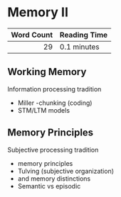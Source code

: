 

# Memory II


| Word Count|Reading Time |
|----------:|:------------|
|         29|0.1 minutes  |



## Working Memory
  
Information processing tradition  
- Miller
  -chunking (coding)
- STM/LTM models
  
## Memory Principles 

Subjective processing tradition
- memory principles
- Tulving (subjective organization)
 - and memory distinctions
 - Semantic vs episodic
